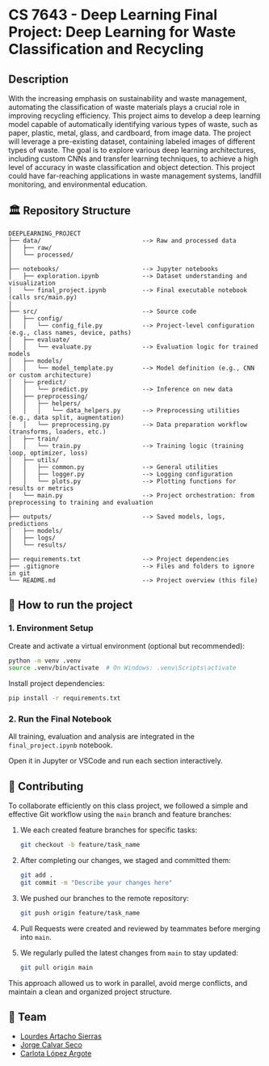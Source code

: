 # CS 7643 - Deep Learning Final Project: Deep Learning for Waste Classification and Recycling

## Description
With the increasing emphasis on sustainability and waste management, automating the classification of waste materials plays a crucial role in improving recycling efficiency. This project aims to develop a deep learning model capable of automatically identifying various types of waste, such as paper, plastic, metal, glass, and cardboard, from image data. The project will leverage a pre-existing dataset, containing labeled images of different types of waste. The goal is to explore various deep learning architectures, including custom CNNs and transfer learning techniques, to achieve a high level of accuracy in waste classification and object detection. This project could have far-reaching applications in waste management systems, landfill monitoring, and environmental education.

## 🏛 Repository Structure

```
DEEPLEARNING_PROJECT
├── data/                            --> Raw and processed data
│   ├── raw/
│   └── processed/
│
├── notebooks/                       --> Jupyter notebooks
│   ├── exploration.ipynb            --> Dataset understanding and visualization
│   └── final_project.ipynb          --> Final executable notebook (calls src/main.py)
│
├── src/                             --> Source code
│   ├── config/
│   │   └── config_file.py           --> Project-level configuration (e.g., class names, device, paths)
│   ├── evaluate/
│   │   └── evaluate.py              --> Evaluation logic for trained models
│   ├── models/
│   │   └── model_template.py        --> Model definition (e.g., CNN or custom architecture)
│   ├── predict/
│   │   └── predict.py               --> Inference on new data
│   ├── preprocessing/
│   │   ├── helpers/
│   │   │   └── data_helpers.py      --> Preprocessing utilities (e.g., data split, augmentation)
│   │   └── preprocessing.py         --> Data preparation workflow (transforms, loaders, etc.)
│   ├── train/
│   │   └── train.py                 --> Training logic (training loop, optimizer, loss)
│   ├── utils/
│   │   ├── common.py                --> General utilities
│   │   ├── logger.py                --> Logging configuration
│   │   └── plots.py                 --> Plotting functions for results or metrics
│   └── main.py                      --> Project orchestration: from preprocessing to training and evaluation
│
├── outputs/                         --> Saved models, logs, predictions
│   ├── models/
│   ├── logs/
│   └── results/
│
├── requirements.txt                 --> Project dependencies
├── .gitignore                       --> Files and folders to ignore in git
└── README.md                        --> Project overview (this file)
```

## 🚀 How to run the project

### 1. Environment Setup

Create and activate a virtual environment (optional but recommended):

```bash
python -m venv .venv
source .venv/bin/activate  # On Windows: .venv\Scripts\activate
```

Install project dependencies:

```bash
pip install -r requirements.txt
```

### 2. Run the Final Notebook

All training, evaluation and analysis are integrated in the `final_project.ipynb` notebook.

Open it in Jupyter or VSCode and run each section interactively.


## 🤝 Contributing

To collaborate efficiently on this class project, we followed a simple and effective Git workflow using the `main` branch and feature branches:

1. We each created feature branches for specific tasks:
   ```bash
   git checkout -b feature/task_name
   ```

2. After completing our changes, we staged and committed them:
   ```bash
   git add .
   git commit -m "Describe your changes here"
   ```

3. We pushed our branches to the remote repository:
   ```bash
   git push origin feature/task_name
   ```

4. Pull Requests were created and reviewed by teammates before merging into `main`.

5. We regularly pulled the latest changes from `main` to stay updated:
   ```bash
   git pull origin main
   ```

This approach allowed us to work in parallel, avoid merge conflicts, and maintain a clean and organized project structure.

## 👥 Team

- [Lourdes Artacho Sierras](mailto:lsierras3@gatech.edu)
- [Jorge Calvar Seco](mailto:jseco3@gatech.edu)
- [Carlota López Argote](mailto:cargote3@gatech.edu)
